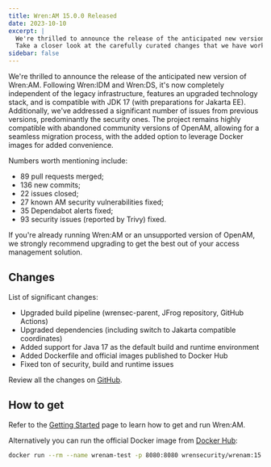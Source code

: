 ```yaml
---
title: Wren:AM 15.0.0 Released
date: 2023-10-10
excerpt: |
  We're thrilled to announce the release of the anticipated new version of Wren:AM.
  Take a closer look at the carefully curated changes that we have worked on.
sidebar: false
---
```


<Post>

We're thrilled to announce the release of the anticipated new version of Wren:AM. Following Wren:IDM and Wren:DS, it's now completely independent of the legacy infrastructure, features an upgraded technology stack, and is compatible with JDK 17 (with preparations for Jakarta EE). Additionally, we've addressed a significant number of issues from previous versions, predominantly the security ones.
The project remains highly compatible with abandoned community versions of OpenAM, allowing for a seamless migration process, with the added option to leverage Docker images for added convenience.

Numbers worth mentioning include:

* 89 pull requests merged;
* 136 new commits;
* 22 issues closed;
* 27 known AM security vulnerabilities fixed;
* 35 Dependabot alerts fixed;
* 93 security issues (reported by Trivy) fixed.

If you're already running Wren:AM or an unsupported version of OpenAM, we strongly recommend upgrading to get the best out of your access management solution.


## Changes

List of significant changes:

* Upgraded build pipeline (wrensec-parent, JFrog repository, GitHub Actions)
* Upgraded dependencies (including switch to Jakarta compatible coordinates)
* Added support for Java 17 as the default build and runtime environment
* Added Dockerfile and official images published to Docker Hub
* Fixed ton of security, build and runtime issues

Review all the changes on [GitHub](https://github.com/WrenSecurity/wrenam/releases/15.0.0).

## How to get

Refer to the [Getting Started](https://docs.wrensecurity.org/wrenam/latest/getting-started.html) page to learn how to get and run Wren:AM.

Alternatively you can run the official Docker image from [Docker Hub](https://hub.docker.com/r/wrensecurity/wrenam):

```bash
docker run --rm --name wrenam-test -p 8080:8080 wrensecurity/wrenam:15.0.0
```

</Post>
